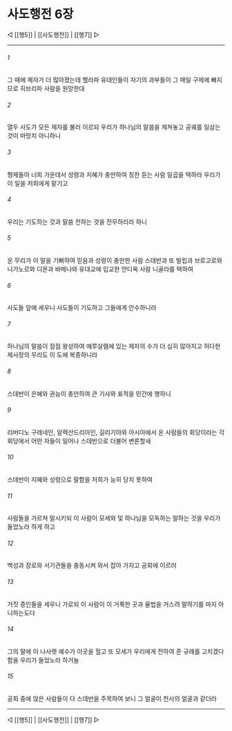 # 사도행전 6장

◁ [[행5]] | [[사도행전]] | [[행7]] ▷
***

###### 1
그 때에 제자가 더 많아졌는데 헬라파 유대인들이 자기의 과부들이 그 매일 구제에 빠지므로 히브리파 사람을 원망한대

###### 2
열두 사도가 모든 제자를 불러 이르되 우리가 하나님의 말씀을 제쳐놓고 공궤를 일삼는 것이 마땅치 아니하니

###### 3
형제들아 너희 가운데서 성령과 지혜가 충만하여 칭찬 듣는 사람 일곱을 택하라 우리가 이 일을 저희에게 맡기고

###### 4
우리는 기도하는 것과 말씀 전하는 것을 전무하리라 하니

###### 5
온 무리가 이 말을 기뻐하여 믿음과 성령이 충만한 사람 스데반과 또 빌립과 브로고로와 니가노르와 디몬과 바메나와 유대교에 입교한 안디옥 사람 니골라를 택하여

###### 6
사도들 앞에 세우니 사도들이 기도하고 그들에게 안수하니라

###### 7
하나님의 말씀이 점점 왕성하여 예루살렘에 있는 제자의 수가 더 심히 많아지고 허다한 제사장의 무리도 이 도에 복종하니라

###### 8
스데반이 은혜와 권능이 충만하여 큰 기사와 표적을 민간에 행하니

###### 9
리버디노 구레네인, 알렉산드리아인, 길리기아와 아시아에서 온 사람들의 회당이라는 각 회당에서 어떤 자들이 일어나 스데반으로 더불어 변론할새

###### 10
스데반이 지혜와 성령으로 말함을 저희가 능히 당치 못하여

###### 11
사람들을 가르쳐 말시키되 이 사람이 모세와 및 하나님을 모독하는 말하는 것을 우리가 들었노라 하게 하고

###### 12
백성과 장로와 서기관들을 충동시켜 와서 잡아 가지고 공회에 이르러

###### 13
거짓 증인들을 세우니 가로되 이 사람이 이 거룩한 곳과 율법을 거스려 말하기를 마지 아니하는도다

###### 14
그의 말에 이 나사렛 예수가 이곳을 헐고 또 모세가 우리에게 전하여 준 규례를 고치겠다 함을 우리가 들었노라 하거늘

###### 15
공회 중에 앉은 사람들이 다 스데반을 주목하여 보니 그 얼굴이 천사의 얼굴과 같더라

***
◁ [[행5]] | [[사도행전]] | [[행7]] ▷